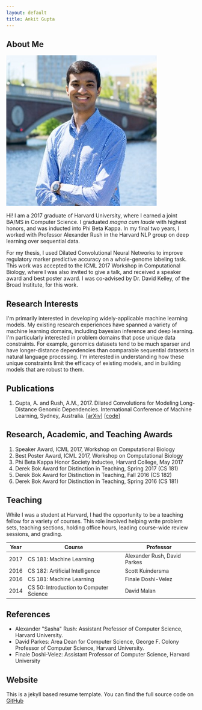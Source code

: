 ```yaml
---
layout: default
title: Ankit Gupta
---
```


## About Me

<img class="profile-picture" src="ankit.jpg">

Hi! I am a 2017 graduate of Harvard University, where I earned a joint BA/MS in Computer Science. I graduated *magna cum laude* with highest honors, and was inducted into Phi Beta Kappa. In my final two years, I worked with Professor Alexander Rush in the Harvard NLP group on deep learning over sequential data. 

For my thesis, I used Dilated Convolutional Neural Networks to improve regulatory marker predictive accuracy on a whole-genome labeling task. This work was accepted to the ICML 2017 Workshop in Computational Biology, where I was also invited to give a talk, and received a speaker award and best poster award. I was co-advised by Dr. David Kelley, of the Broad Institute, for this work.

## Research Interests

I'm primarily interested in developing widely-applicable machine learning models. My existing research experiences have spanned a variety of machine learning domains, including bayesian inference and deep learning. I'm particularly interested in problem domains that pose unique data constraints. For example, genomics datasets tend to be much sparser and have longer-distance dependencies than comparable sequential datasets in natural language processing. I'm interested in understanding how these unique constraints limit the efficacy of existing models, and in building models that are robust to them.

## Publications

1. Gupta, A. and Rush, A.M., 2017. Dilated Convolutions for Modeling Long-Distance Genomic Dependencies. International Conference of Machine Learning, Sydney, Australia. [[arXiv]](https://arxiv.org/abs/1710.01278) [[code]](https://github.com/harvardnlp/regulatory-prediction)

## Research, Academic, and Teaching Awards

1. Speaker Award, ICML 2017, Workshop on Computational Biology
2. Best Poster Award, ICML 2017, Workshop on Computational Biology
3. Phi Beta Kappa Honor Society Inductee, Harvard College, May 2017
4. Derek Bok Award for Distinction in Teaching, Spring 2017 (CS 181)
5. Derek Bok Award for Distinction in Teaching, Fall 2016 (CS 182)
6. Derek Bok Award for Distinction in Teaching, Spring 2016 (CS 181)

## Teaching 

While I was a student at Harvard, I had the opportunity to be a teaching fellow for a variety of courses. This role involved helping write problem sets, teaching sections, holding office hours, leading course-wide review sessions, and grading.

Year | Course | Professor
-----|------- | -----------
2017 | CS 181: Machine Learning | Alexander Rush, David Parkes  
2016 | CS 182: Artificial Intelligence | Scott Kuindersma
2016 | CS 181: Machine Learning | Finale Doshi-Velez
2014 | CS 50: Introduction to Computer Science | David Malan


## References

* Alexander "Sasha" Rush: Assistant Professor of Computer Science, Harvard University.
* David Parkes: Area Dean for Computer Science, George F. Colony Professor of Computer Science, Harvard University.
* Finale Doshi-Velez: Assistant Professor of Computer Science, Harvard University

## Website
This is a jekyll based resume template. You can find the full source code on [GitHub](https://github.com/bk2dcradle/researcher)




